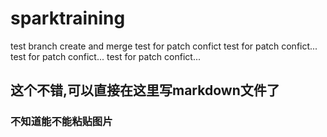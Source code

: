 # sparktraining
test branch create and merge
test for patch confict
test for patch confict...
test for patch confict...
test for patch confict...

## 这个不错,可以直接在这里写markdown文件了

### 不知道能不能粘贴图片




